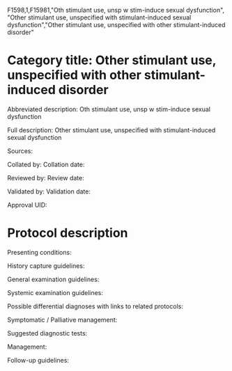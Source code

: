 F1598,1,F15981,"Oth stimulant use, unsp w stim-induce sexual dysfunction", "Other stimulant use, unspecified with stimulant-induced sexual dysfunction","Other stimulant use, unspecified with other stimulant-induced disorder"
# Category title: Other stimulant use, unspecified with other stimulant-induced disorder

Abbreviated description: Oth stimulant use, unsp w stim-induce sexual dysfunction

Full description: Other stimulant use, unspecified with stimulant-induced sexual dysfunction

Sources:

Collated by:
Collation date:

Reviewed by:
Review date:

Validated by:
Validation date:

Approval UID:

# Protocol description

Presenting conditions:

History capture guidelines:

General examination guidelines:

Systemic examination guidelines:

Possible differential diagnoses with links to related protocols:

Symptomatic / Palliative management:

Suggested diagnostic tests:

Management:

Follow-up guidelines:
